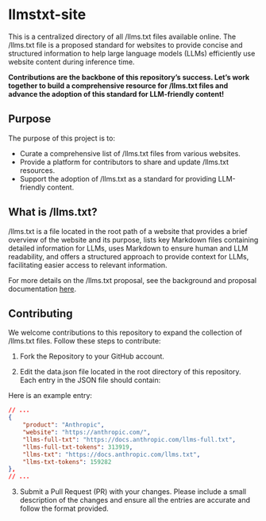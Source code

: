 # llmstxt-site

This is a centralized directory of all /llms.txt files available online. The /llms.txt file is a proposed standard for websites to provide concise and structured information to help large language models (LLMs) efficiently use website content during inference time.

**Contributions are the backbone of this repository’s success. Let’s work together to build a comprehensive resource for /llms.txt files and advance the adoption of this standard for LLM-friendly content!**

## Purpose

The purpose of this project is to:

-   Curate a comprehensive list of /llms.txt files from various websites.
-   Provide a platform for contributors to share and update /llms.txt resources.
-   Support the adoption of /llms.txt as a standard for providing LLM-friendly content.

## What is /llms.txt?

/llms.txt is a file located in the root path of a website that provides a brief overview of the website and its purpose, lists key Markdown files containing detailed information for LLMs, uses Markdown to ensure human and LLM readability, and offers a structured approach to provide context for LLMs, facilitating easier access to relevant information.

For more details on the /llms.txt proposal, see the background and proposal documentation [here](https://llmstxt.org/).

## Contributing

We welcome contributions to this repository to expand the collection of /llms.txt files. Follow these steps to contribute:

1. Fork the Repository to your GitHub account.

2. Edit the data.json file located in the root directory of this repository. Each entry in the JSON file should contain:

Here is an example entry:

```json
// ...
{
    "product": "Anthropic",
    "website": "https://anthropic.com/",
    "llms-full-txt": "https://docs.anthropic.com/llms-full.txt",
    "llms-full-txt-tokens": 313919,
    "llms-txt": "https://docs.anthropic.com/llms.txt",
    "llms-txt-tokens": 159282
},
// ...
```

3. Submit a Pull Request (PR) with your changes. Please include a small description of the changes and ensure all the entries are accurate and follow the format provided.
